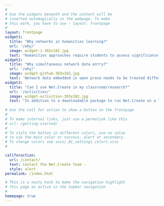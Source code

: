 ```yaml
---
#
# Use the widgets beneath and the content will be
# inserted automagically in the webpage. To make
# this work, you have to use › layout: frontpage
#
layout: frontpage
widget1:
  title: "Why networks in humanities learning?"
  url: '/why/'
  image: widget-1-302x182.jpg
  text: "Humanities approaches require students to assess significance and interpret behavior. Without a good framework, it's hard to know which details to marshal in service of these questions. Net.Create helps humanities students build an interpretive framework into which these details fit using network analysis approaches; at the same time, they can build network-analysis proficiency through humanities activities."
widget2:
  title: "Why simultaneous network data entry?"
  url: '/why/'
  image: widget-github-303x182.jpg
  text: 'Network data embedded in open prose needs to be treated differently than network data scraped from large structured datasets. Teams of researchers, or students working together in classrooms, benefit from controls that allow (but warn about) duplicate data, provide live visualizations of up-to-the-minute entries from other team members and are structured around clear citational practices.'
widget3:
  title: "Can I use Net.Create in my classroom/research?"
  url: '/activities/'
  image: widget-activities-303x182.jpg
  text: "In addition to a downloadable package to run Net.Create on a local MacOS as a web site, we have basic activity guides for history and digital-humanities classrooms of several shapes and sizes. Each activity comes with glossaries, slide decks and learning-outcome goals."
  
# Use the call for action to show a button on the frontpage
#
# To make internal links, just use a permalink like this
# url: /getting-started/
#
# To style the button in different colors, use no value
# to use the main color or success, alert or secondary.
# To change colors see sass/_01_settings_colors.scss
#

callforaction:
  url: /contact/
  text: Contact the Net.Create Team ›
  style: alert
permalink: /index.html

# This is a nasty hack to make the navigation highlight
# this page as active in the topbar navigation
#
homepage: true
---
```

